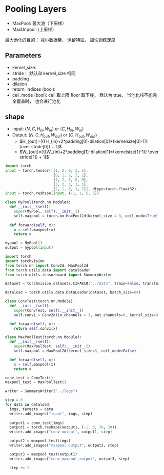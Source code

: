 # Pooling Layers

+ MaxPool: 最大池（下采样）
+ MaxUnpool: (上采样)

最大池化的目的： 减小数据量， 保留特征， 加快训练速度

## Parameters

+ kernel_size:
+ stride： 默认和 kernel_size 相同
+ padding
+ dilation
+ return_indices (bool):
+ ceil_mode (bool): ceil 取上限 floor 取下线， 默认为 true， 当池化核不能完全覆盖时， 也会进行池化

## shape

+ Input: $(N, C, H_{in}, W_{in})$ or $(C, H_{in}, W_{in})$
+ Output: $(N, C, H_{out}, W_{out})$ or $(C, H_{out}, W_{out})$
  + $H_{out}=[{{H_{in}+2*padding[0]-dilation[0]*(kernelsize[0]-1)} \over stride[0]} + 1]$
  + $W_{out}=[{{W_{in}+2*padding[1]-dilation[1]*(kernelsize[1]-1)} \over stride[1]} + 1]$

```python
import torch
input = torch.tensor([[1, 2, 0, 3, 1],
                      [0, 1, 2, 3, 1],
                      [1, 2, 1, 0, 0],
                      [5, 2, 3, 1, 1],
                      [2, 1, 0, 1, 1]], dtype=torch.float32)
input = torch.reshape(input, (-1, 1, 5, 5))

class MyPool(torch.nn.Module):
  def __init__(self):
    super(MyPool, self).__init__()
    self.maxpool = torch.nn.MaxPool2d(kernel_size = 3, ceil_mode=True)
  
  def forward(self, x):
    x = self.maxpool(x)
    return x

mypool = MyPool()
output = mypool(input)
```

```python
import torch
import torchvision
from torch.nn import Conv2d, MaxPool2d
from torch.utils.data import dataloader
from torch.utils.tensorboard import SummaryWriter

dataset = torchvision.datasets.CIFAR10("../data", train=False, transform=torchvision.transforms.ToTensor(), download=True)

dataload = torch.utils.data.DataLoader(dataset, batch_size=64)

class ConvTest(torch.nn.Module):
  def __init__(self):
    super(ConvTest, self).__init__()
    self.conv1 = Conv2d(in_channels = 3, out_channels=6, kernel_size=3, stride=1, padding=0)

  def forward(self, x):
    return self.conv1(x)

class MaxPoolTest(torch.nn.Module):
  def __init__(self):
    super(MaxPoolTest, self).__init__()
    self.maxpool = MaxPool2d(kernel_size=3, ceil_mode=False)

  def forward(self, x):
    x = self.maxpool(x)
    return x

conv_test = ConvTest()
maxpool_test = MaxPoolTest()

writer = SummaryWriter("../logs")

step = 0
for data in dataload:
  imgs, targets = data
  writer.add_images("input", imgs, step)
  
  output1 = conv_test(imgs)
  output1 = torch.reshape(output1, (-1, 3, 30, 30))
  writer.add_images("conv output", output1, step)

  output2 = maxpool_test(imgs)
  writer.add_images("maxpool output", output2, step)

  output3 = maxpool_test(output1)
  writer.add_images("conv_maxpool_output", output3, step)

  step += 1
```
